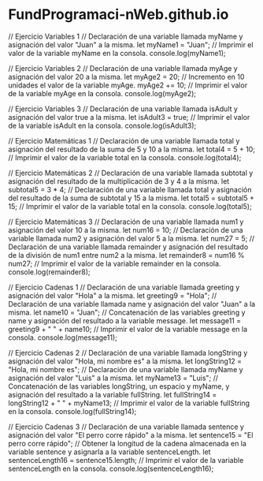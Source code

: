 # FundProgramaci-nWeb.github.io

<!DOCTYPE html>
<html lang="es">
<head>
    <meta charset="UTF-8">
    <meta name="viewport" content="width=device-width, initial-scale=1.0">
    <title>Prueba de JavaScript</title>
</head>
<body>
    <script src="Actividad_7.js"></script>
</body>
</html>

// Ejercicio Variables 1
// Declaración de una variable llamada myName y asignación del valor "Juan" a la misma.
let myName1 = "Juan";
// Imprimir el valor de la variable myName en la consola.
console.log(myName1);

// Ejercicio Variables 2
// Declaración de una variable llamada myAge y asignación del valor 20 a la misma.
let myAge2 = 20;
// Incremento en 10 unidades el valor de la variable myAge.
myAge2 += 10;
// Imprimir el valor de la variable myAge en la consola.
console.log(myAge2);

// Ejercicio Variables 3
// Declaración de una variable llamada isAdult y asignación del valor true a la misma.
let isAdult3 = true;
// Imprimir el valor de la variable isAdult en la consola.
console.log(isAdult3);

// Ejercicio Matemáticas 1
// Declaración de una variable llamada total y asignación del resultado de la suma de 5 y 10 a la misma.
let total4 = 5 + 10;
// Imprimir el valor de la variable total en la consola.
console.log(total4);

// Ejercicio Matemáticas 2
// Declaración de una variable llamada subtotal y asignación del resultado de la multiplicación de 3 y 4 a la misma.
let subtotal5 = 3 * 4;
// Declaración de una variable llamada total y asignación del resultado de la suma de subtotal y 15 a la misma.
let total5 = subtotal5 + 15;
// Imprimir el valor de la variable total en la consola.
console.log(total5);

// Ejercicio Matemáticas 3
// Declaración de una variable llamada num1 y asignación del valor 10 a la misma.
let num16 = 10;
// Declaración de una variable llamada num2 y asignación del valor 5 a la misma.
let num27 = 5;
// Declaración de una variable llamada remainder y asignación del resultado de la división de num1 entre num2 a la misma.
let remainder8 = num16 % num27;
// Imprimir el valor de la variable remainder en la consola.
console.log(remainder8);

// Ejercicio Cadenas 1
// Declaración de una variable llamada greeting y asignación del valor "Hola" a la misma.
let greeting9 = "Hola";
// Declaración de una variable llamada name y asignación del valor "Juan" a la misma.
let name10 = "Juan";
// Concatenación de las variables greeting y name y asignación del resultado a la variable message.
let message11 = greeting9 + " " + name10;
// Imprimir el valor de la variable message en la consola.
console.log(message11);

// Ejercicio Cadenas 2
// Declaración de una variable llamada longString y asignación del valor "Hola, mi nombre es" a la misma.
let longString12 = "Hola, mi nombre es";
// Declaración de una variable llamada myName y asignación del valor "Luis" a la misma.
let myName13 = "Luis";
// Concatenación de las variables longString, un espacio y myName, y asignación del resultado a la variable fullString.
let fullString14 = longString12 + " " + myName13;
// Imprimir el valor de la variable fullString en la consola.
console.log(fullString14);

// Ejercicio Cadenas 3
// Declaración de una variable llamada sentence y asignación del valor "El perro corre rápido" a la misma.
let sentence15 = "El perro corre rápido";
// Obtener la longitud de la cadena almacenada en la variable sentence y asignarla a la variable sentenceLength.
let sentenceLength16 = sentence15.length;
// Imprimir el valor de la variable sentenceLength en la consola.
console.log(sentenceLength16);

